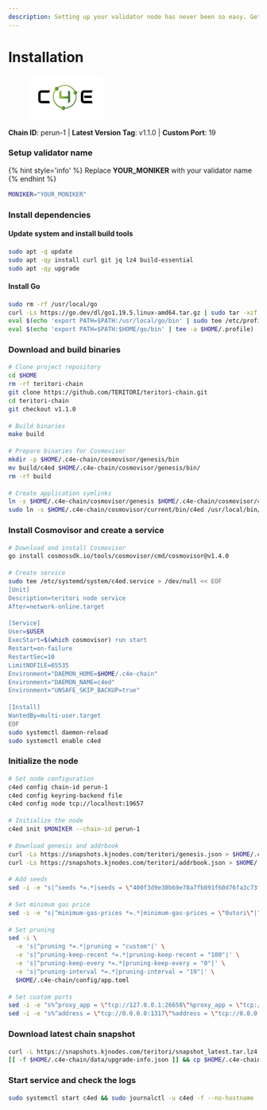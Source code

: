 ```yaml
---
description: Setting up your validator node has never been so easy. Get your validator running in minutes by following step by step instructions.
---
```


# Installation

<figure><img src="https://github.com/takeshi-val/Logo/raw/main/logo_C4E.png" width="150" alt=""><figcaption></figcaption></figure>

**Chain ID**: perun-1 | **Latest Version Tag**: v1.1.0 | **Custom Port**: 19

### Setup validator name

{% hint style='info' %}
Replace **YOUR_MONIKER** with your validator name
{% endhint %}

```bash
MONIKER="YOUR_MONIKER"
```

### Install dependencies

#### Update system and install build tools

```bash
sudo apt -q update
sudo apt -qy install curl git jq lz4 build-essential
sudo apt -qy upgrade
```

#### Install Go

```bash
sudo rm -rf /usr/local/go
curl -Ls https://go.dev/dl/go1.19.5.linux-amd64.tar.gz | sudo tar -xzf - -C /usr/local
eval $(echo 'export PATH=$PATH:/usr/local/go/bin' | sudo tee /etc/profile.d/golang.sh)
eval $(echo 'export PATH=$PATH:$HOME/go/bin' | tee -a $HOME/.profile)
```

### Download and build binaries

```bash
# Clone project repository
cd $HOME
rm -rf teritori-chain
git clone https://github.com/TERITORI/teritori-chain.git
cd teritori-chain
git checkout v1.1.0

# Build binaries
make build

# Prepare binaries for Cosmovisor
mkdir -p $HOME/.c4e-chain/cosmovisor/genesis/bin
mv build/c4ed $HOME/.c4e-chain/cosmovisor/genesis/bin/
rm -rf build

# Create application symlinks
ln -s $HOME/.c4e-chain/cosmovisor/genesis $HOME/.c4e-chain/cosmovisor/current
sudo ln -s $HOME/.c4e-chain/cosmovisor/current/bin/c4ed /usr/local/bin/c4ed
```

### Install Cosmovisor and create a service

```bash
# Download and install Cosmovisor
go install cosmossdk.io/tools/cosmovisor/cmd/cosmovisor@v1.4.0

# Create service
sudo tee /etc/systemd/system/c4ed.service > /dev/null << EOF
[Unit]
Description=teritori node service
After=network-online.target

[Service]
User=$USER
ExecStart=$(which cosmovisor) run start
Restart=on-failure
RestartSec=10
LimitNOFILE=65535
Environment="DAEMON_HOME=$HOME/.c4e-chain"
Environment="DAEMON_NAME=c4ed"
Environment="UNSAFE_SKIP_BACKUP=true"

[Install]
WantedBy=multi-user.target
EOF
sudo systemctl daemon-reload
sudo systemctl enable c4ed
```

### Initialize the node

```bash
# Set node configuration
c4ed config chain-id perun-1
c4ed config keyring-backend file
c4ed config node tcp://localhost:19657

# Initialize the node
c4ed init $MONIKER --chain-id perun-1

# Download genesis and addrbook
curl -Ls https://snapshots.kjnodes.com/teritori/genesis.json > $HOME/.c4e-chain/config/genesis.json
curl -Ls https://snapshots.kjnodes.com/teritori/addrbook.json > $HOME/.c4e-chain/config/addrbook.json

# Add seeds
sed -i -e "s|^seeds *=.*|seeds = \"400f3d9e30b69e78a7fb891f60d76fa3c73f0ecc@rpc-c4e.takeshi.team:19659\"|" $HOME/.c4e-chain/config/config.toml

# Set minimum gas price
sed -i -e "s|^minimum-gas-prices *=.*|minimum-gas-prices = \"0utori\"|" $HOME/.c4e-chain/config/app.toml

# Set pruning
sed -i \
  -e 's|^pruning *=.*|pruning = "custom"|' \
  -e 's|^pruning-keep-recent *=.*|pruning-keep-recent = "100"|' \
  -e 's|^pruning-keep-every *=.*|pruning-keep-every = "0"|' \
  -e 's|^pruning-interval *=.*|pruning-interval = "19"|' \
  $HOME/.c4e-chain/config/app.toml

# Set custom ports
sed -i -e "s%^proxy_app = \"tcp://127.0.0.1:26658\"%proxy_app = \"tcp://127.0.0.1:19658\"%; s%^laddr = \"tcp://127.0.0.1:26657\"%laddr = \"tcp://127.0.0.1:19657\"%; s%^pprof_laddr = \"localhost:6060\"%pprof_laddr = \"localhost:19060\"%; s%^laddr = \"tcp://0.0.0.0:26656\"%laddr = \"tcp://0.0.0.0:19656\"%; s%^prometheus_listen_addr = \":26660\"%prometheus_listen_addr = \":19660\"%" $HOME/.c4e-chain/config/config.toml
sed -i -e "s%^address = \"tcp://0.0.0.0:1317\"%address = \"tcp://0.0.0.0:19317\"%; s%^address = \":8080\"%address = \":19080\"%; s%^address = \"0.0.0.0:9090\"%address = \"0.0.0.0:19090\"%; s%^address = \"0.0.0.0:9091\"%address = \"0.0.0.0:19091\"%; s%^address = \"0.0.0.0:8545\"%address = \"0.0.0.0:19545\"%; s%^ws-address = \"0.0.0.0:8546\"%ws-address = \"0.0.0.0:19546\"%" $HOME/.c4e-chain/config/app.toml
```

### Download latest chain snapshot

```bash
curl -L https://snapshots.kjnodes.com/teritori/snapshot_latest.tar.lz4 | tar -Ilz4 -xf - -C $HOME/.c4e-chain
[[ -f $HOME/.c4e-chain/data/upgrade-info.json ]] && cp $HOME/.c4e-chain/data/upgrade-info.json $HOME/.c4e-chain/cosmovisor/genesis/upgrade-info.json
```

### Start service and check the logs

```bash
sudo systemctl start c4ed && sudo journalctl -u c4ed -f --no-hostname -o cat
```
